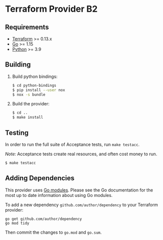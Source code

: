 Terraform Provider B2
=====================

Requirements
------------

-	[Terraform](https://www.terraform.io/downloads.html) >= 0.13.x
-	[Go](https://golang.org/doc/install) >= 1.15
-	[Python](https://github.com/pyenv/pyenv) >= 3.9

Building
--------

1. Build python bindings:
    ```sh
    $ cd python-bindings
    $ pip install --user nox
    $ nox -s bundle
    ```
1. Build the provider: 
    ```sh
    $ cd ..
    $ make install
    ```

Testing
-------

In order to run the full suite of Acceptance tests, run `make testacc`.

*Note:* Acceptance tests create real resources, and often cost money to run.

```sh
$ make testacc
```

Adding Dependencies
-------------------

This provider uses [Go modules](https://github.com/golang/go/wiki/Modules).
Please see the Go documentation for the most up to date information about using Go modules.

To add a new dependency `github.com/author/dependency` to your Terraform provider:

```
go get github.com/author/dependency
go mod tidy
```

Then commit the changes to `go.mod` and `go.sum`.


